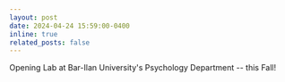 ```yaml
---
layout: post
date: 2024-04-24 15:59:00-0400
inline: true
related_posts: false
---
```


Opening Lab at Bar-Ilan University's Psychology Department -- this Fall!
